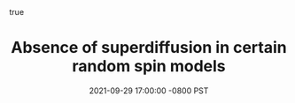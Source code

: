 ---
title: Absence of superdiffusion in certain random spin models
event: KITP conference Non-Equilibrium Universality in Many-Body Physics
summary: A simple model with SU(2) symmetry and enhanced diffusion
authors: [Austen Lamacraft]
tags: []
categories: []
date: 2021-09-29 17:00:00 -0800 PST
date_end: 2021-09-29 17:45:00 -0800 PST
all_day: false
publishDate: 2021-09-27 00:00:00 -0800 PST
slides: superdiffusion-kitp
math: true
---